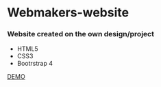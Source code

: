 # Webmakers-website
<h3>Website created on the own design/project</h3>
<ul>
  <li>HTML5</li>
  <li>CSS3</li>
  <li>Bootrstrap 4</li>  
</ul>

<a href="https://justynamak.github.io/Webmakers-website/">DEMO</a>

